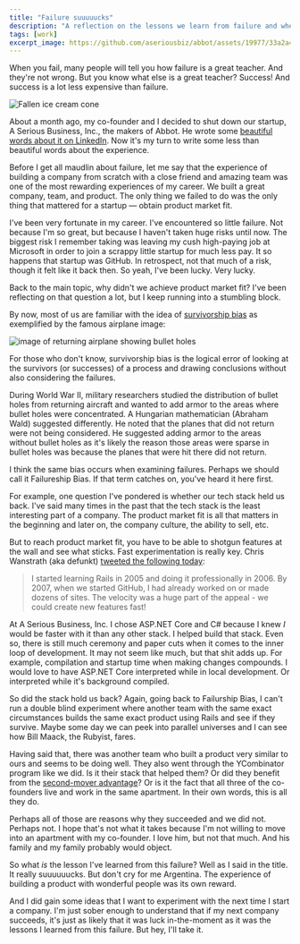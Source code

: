 ```yaml
---
title: "Failure suuuuucks"
description: "A reflection on the lessons we learn from failure and whether those lessons are tainted by the opposite of survorship bias."
tags: [work]
excerpt_image: https://github.com/aseriousbiz/abbot/assets/19977/33a2a40c-f9f3-45f4-a493-1cfca690f7f8
---
```


When you fail, many people will tell you how failure is a great teacher. And they're not wrong. But you know what else is a great teacher? Success! And success is a lot less expensive than failure.

![Fallen ice cream cone](https://github.com/aseriousbiz/abbot/assets/19977/33a2a40c-f9f3-45f4-a493-1cfca690f7f8)

About a month ago, my co-founder and I decided to shut down our startup, A Serious Business, Inc., the makers of Abbot. He wrote some [beautiful words about it on LinkedIn](https://www.linkedin.com/feed/update/urn:li:activity:7114700034398425088/). Now it's my turn to write some less than beautiful words about the experience.

Before I get all maudlin about failure, let me say that the experience of building a company from scratch with a close friend and amazing team was one of the most rewarding experiences of my career. We built a great company, team, and product. The only thing we failed to do was the only thing that mattered for a startup — obtain product market fit.

I've been very fortunate in my career. I've encountered so little failure. Not because I'm so great, but because I haven't taken huge risks until now. The biggest risk I remember taking was leaving my cush high-paying job at Microsoft in order to join a scrappy little startup for much less pay. It so happens that startup was GitHub. In retrospect, not that much of a risk, though it felt like it back then. So yeah, I've been lucky. Very lucky.

Back to the main topic, why didn't we achieve product market fit? I've been reflecting on that question a lot, but I keep running into a stumbling block.

By now, most of us are familiar with the idea of [survivorship bias](https://en.wikipedia.org/wiki/Survivorship_bias) as exemplified by the famous airplane image:

![image of returning airplane showing bullet holes](https://github.com/haacked/haacked.com/assets/19977/4f69f803-2f8c-4d7a-aa7d-2eabec54cf25)

For those who don't know, survivorship bias is the logical error of looking at the survivors (or successes) of a process and drawing conclusions without also considering the failures.

During World War II, military researchers studied the distribution of bullet holes from returning aircraft and wanted to add armor to the areas where bullet holes were concentrated. A Hungarian mathematician (Abraham Wald) suggested differently. He noted that the planes that did not return were not being considered. He suggested adding armor to the areas without bullet holes as it's likely the reason those areas were sparse in bullet holes was because the planes that were hit there did not return.

I think the same bias occurs when examining failures. Perhaps we should call it Failureship Bias. If that term catches on, you've heard it here first.

For example, one question I've pondered is whether our tech stack held us back. I've said many times in the past that the tech stack is the least interesting part of a company. The product market fit is all that matters in the beginning and later on, the company culture, the ability to sell, etc.

But to reach product market fit, you have to be able to shotgun features at the wall and see what sticks. Fast experimentation is really key. Chris Wanstrath (aka defunkt) [tweeted the following today](https://twitter.com/defunkt/status/1724186412738826499):

> I started learning Rails in 2005 and doing it professionally in 2006. By 2007, when we started GitHub, I had already worked on or made dozens of sites. The velocity was a huge part of the appeal - we could create new features fast!

At A Serious Business, Inc. I chose ASP.NET Core and C# because I knew *I* would be faster with it than any other stack. I helped build that stack. Even so, there is still much ceremony and paper cuts when it comes to the inner loop of development. It may not seem like much, but that shit adds up. For example, compilation and startup time when making changes compounds. I would love to have ASP.NET Core interpreted while in local development. Or interpreted while it's background compiled.

So did the stack hold us back? Again, going back to Failurship Bias, I can't run a double blind experiment where another team with the same exact circumstances builds the same exact product using Rails and see if they survive. Maybe some day we can peek into parallel universes and I can see how Bill Maack, the Rubyist, fares.

Having said that, there was another team who built a product very similar to ours and seems to be doing well. They also went through the YCombinator program like we did. Is it their stack that helped them? Or did they benefit from the [second-mover advantage](https://insight.kellogg.northwestern.edu/article/the_second_mover_advantage)? Or is it the fact that all three of the co-founders live and work in the same apartment. In their own words, this is all they do.

Perhaps all of those are reasons why they succeeded and we did not. Perhaps not. I hope that's not what it takes because I'm not willing to move into an apartment with my co-founder. I love him, but not that much. And his family and my family probably would object.

So what *is* the lesson I've learned from this failure? Well as I said in the title. It really suuuuuucks. But don't cry for me Argentina. The experience of building a product with wonderful people was its own reward.

And I did gain some ideas that I want to experiment with the next time I start a company. I'm just sober enough to understand that if my next company succeeds, it's just as likely that it was luck in-the-moment as it was the lessons I learned from this failure. But hey, I'll take it.
